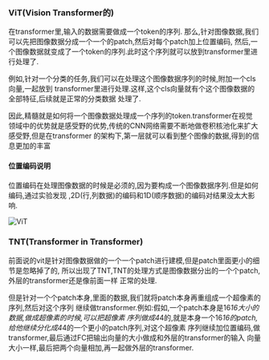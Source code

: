 ### ViT(Vision Transformer的)
在transformer里,输入的数据需要做成一个token的序列.
那么,针对图像数据,我们可以先把图像数据分成一个一个的patch,然后对每个patch加上位置编码,
然后,一个图像数据就变成了一个token的序列.此时这个序列就可以放到transformer里进行处理了.

例如,针对一个分类的任务,我们可以在处理这个图像数据序列的时候,附加一个cls向量,一起放到
transformer里进行处理.这样,这个cls向量就有个这个图像数据的全部特征,后续就是正常的分类数据
处理了.

因此,精髓就是如何将一个图像数据处理成一个序列的token.transformer在视觉
领域中的优势就是感受野的优势,传统的CNN网络需要不断地做卷积核池化来扩大感受野,但是在transformer
的架构下,第一层就可以看到整个图像的数据,得到的信息更加的丰富

#### 位置编码说明
位置编码在处理图像数据的时候是必须的,因为要构成一个图像数据序列.但是如何编码,通过实验发现
,2D(行,列数据)的编码和1D(顺序数据)的编码对结果没太大影响.

![ViT](https://user-images.githubusercontent.com/28779173/188341225-608836f5-c439-4c88-b71f-b27c894f1e5b.png)

### TNT(Transformer in Transformer)
前面说的vit是针对图像数据做的一个一个patch进行建模,但是patch里面更小的细节是忽略掉了的,
所以出现了TNT,TNT的处理方式是图像数据分出的一个个patch,外层的transformer还是像前面一样
正常的处理.

但是针对一个个patch本身,里面的数据,我们就将patch本身再重组成一个超像素的序列,然后对这个序列
继续做transformer.例如:假如,一个patch本身是16*16大小的数据,做成超像素的时候,可以把超像素
序列做成4*4的,就是本身一个16*16的patch,给他继续分化成4*4的一个更小的patch序列,对这个超像素
序列继续加位置编码,做transformer,最后通过FC把输出向量的大小做成和外层的transformer的输入
向量大小一样,最后把两个向量相加,再一起做外层的transformer.

